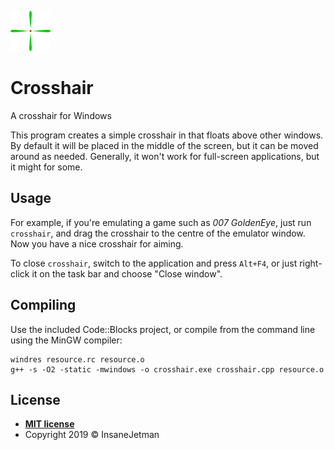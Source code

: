 ![Crosshair](https://raw.githubusercontent.com/InsaneJetman/crosshair/master/img/cross64.png)

# Crosshair
A crosshair for Windows

This program creates a simple crosshair in that floats above other windows.
By default it will be placed in the middle of the screen, but it can be moved around as needed.
Generally, it won't work for full-screen applications, but it might for some.

## Usage

For example, if you're emulating a game such as *007 GoldenEye*,
just run `crosshair`, and drag the crosshair to the centre of the emulator window.
Now you have a nice crosshair for aiming.

To close `crosshair`, switch to the application and press `Alt+F4`, or just right-click it on the task bar and choose "Close window".

## Compiling

Use the included Code::Blocks project, or compile from the command line using the MinGW compiler:

    windres resource.rc resource.o
    g++ -s -O2 -static -mwindows -o crosshair.exe crosshair.cpp resource.o

## License

- **[MIT license](http://opensource.org/licenses/mit-license.php)**
- Copyright 2019 © InsaneJetman
